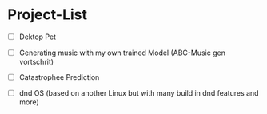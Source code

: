 # Project-List
- [ ] Dektop Pet
- [ ] Generating music with my own trained Model (ABC-Music gen vortschrit)
- [ ] Catastrophee Prediction
- [ ] dnd OS (based on another Linux but with many build in dnd features and more)

